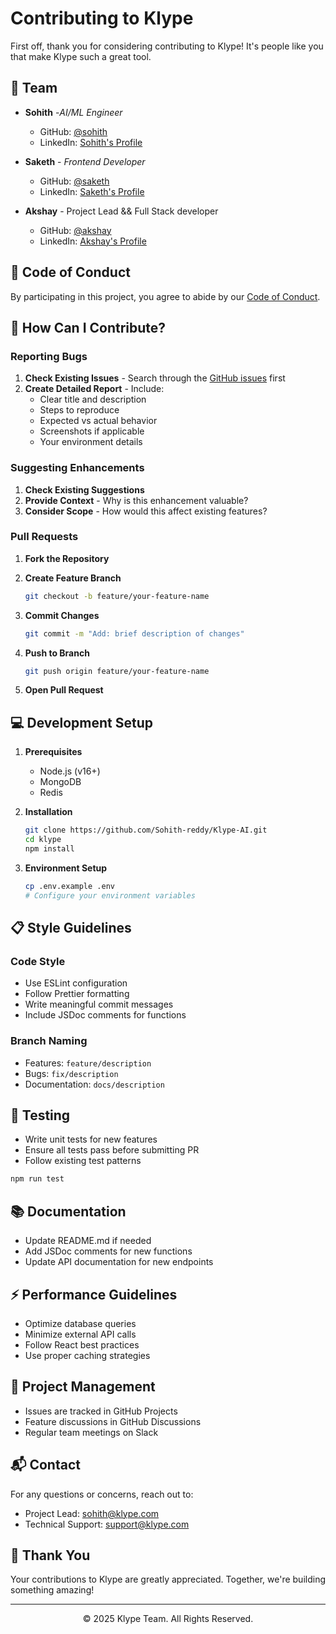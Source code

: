 # Contributing to Klype

First off, thank you for considering contributing to Klype! It's people like you that make Klype such a great tool.

## 🤝 Team

- **Sohith** -_AI/ML Engineer_
  - GitHub: [@sohith](https://github.com/Sohith-reddy)
  - LinkedIn: [Sohith's Profile](https://linkedin.com/in/sohithreddy)

- **Saketh** - _Frontend Developer_
  - GitHub: [@saketh](https://github.com/saki1205)
  - LinkedIn: [Saketh's Profile](https://www.linkedin.com/in/saketh-mothe/)

- **Akshay** - Project Lead && Full Stack developer
  - GitHub: [@akshay](https://github.com/akki-2004)
  - LinkedIn: [Akshay's Profile](https://www.linkedin.com/in/tirumani-satya-akshay-bb4885284)

## 📝 Code of Conduct

By participating in this project, you agree to abide by our [Code of Conduct](CODE_OF_CONDUCT.md).

## 🚀 How Can I Contribute?

### Reporting Bugs

1. **Check Existing Issues** - Search through the [GitHub issues](https://github.com/yourusername/klype/issues) first
2. **Create Detailed Report** - Include:
   - Clear title and description
   - Steps to reproduce
   - Expected vs actual behavior
   - Screenshots if applicable
   - Your environment details

### Suggesting Enhancements

1. **Check Existing Suggestions**
2. **Provide Context** - Why is this enhancement valuable?
3. **Consider Scope** - How would this affect existing features?

### Pull Requests

1. **Fork the Repository**
2. **Create Feature Branch**

   ```bash
   git checkout -b feature/your-feature-name
   ```

3. **Commit Changes**

   ```bash
   git commit -m "Add: brief description of changes"
   ```

4. **Push to Branch**

   ```bash
   git push origin feature/your-feature-name
   ```

5. **Open Pull Request**

## 💻 Development Setup

1. **Prerequisites**
   - Node.js (v16+)
   - MongoDB
   - Redis

2. **Installation**

   ```bash
   git clone https://github.com/Sohith-reddy/Klype-AI.git
   cd klype
   npm install
   ```

3. **Environment Setup**

   ```bash
   cp .env.example .env
   # Configure your environment variables
   ```

## 📋 Style Guidelines

### Code Style

- Use ESLint configuration
- Follow Prettier formatting
- Write meaningful commit messages
- Include JSDoc comments for functions

### Branch Naming

- Features: `feature/description`
- Bugs: `fix/description`
- Documentation: `docs/description`

## 🧪 Testing

- Write unit tests for new features
- Ensure all tests pass before submitting PR
- Follow existing test patterns

```bash
npm run test
```

## 📚 Documentation

- Update README.md if needed
- Add JSDoc comments for new functions
- Update API documentation for new endpoints

## ⚡ Performance Guidelines

- Optimize database queries
- Minimize external API calls
- Follow React best practices
- Use proper caching strategies

## 🎯 Project Management

- Issues are tracked in GitHub Projects
- Feature discussions in GitHub Discussions
- Regular team meetings on Slack

## 📬 Contact

For any questions or concerns, reach out to:

- Project Lead: <sohith@klype.com>
- Technical Support: <support@klype.com>

## 🙏 Thank You

Your contributions to Klype are greatly appreciated. Together, we're building something amazing!

---

<p align="center">© 2025 Klype Team. All Rights Reserved.</p>
